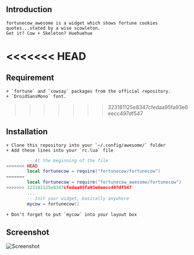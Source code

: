 ## Introduction
	fortunecow_awesome is a widget which shows fortune cookies quotes...stated by a wise scowleton. 
	Get it? Cow + Skeleton? Huehuehue
<<<<<<< HEAD
=======
## Requirement
	+ `fortune` and `cowsay` packages from the official repository.
	+ `DroidSansMono` font.
>>>>>>> 323181125e8347cfedaa95fa93e6eecc497df547
## Installation
	+ Clone this repository into your `~/.config/awesome/` folder
	+ Add these lines into your `rc.lua` file
```lua
		-- At the beginning of the file
<<<<<<< HEAD
		local fortunecow = require("fortunecow/fortunecow")
=======
		local fortunecow = require("fortunecow_awesome/fortunecow")
>>>>>>> 323181125e8347cfedaa95fa93e6eecc497df547
		...
		-- Init your widget, basically anywhere
		mycow = fortunecow()
```
	+ Don't forget to put `mycow` into your layout box
## Screenshot
![Screenshot](https://github.com/dathd/fortunecow_awesome/blob/master/screenshot.jpg)
